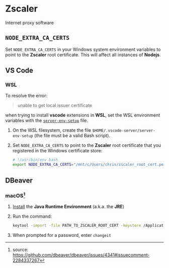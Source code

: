 # Zscaler

Internet proxy software

## `NODE_EXTRA_CA_CERTS`

Set `NODE_EXTRA_CA_CERTS` in your Windows system environment variables to point to the **Zscaler** root certificate. This will affect all instances of **Nodejs**.

## VS Code

### WSL

To resolve the error:

> unable to get local issuer certificate

when trying to install **vscode** extensions in **WSL**, set the WSL environment variables with the [`server-env-setup`](https://code.visualstudio.com/docs/remote/wsl#_advanced-environment-setup-script) file.

1. On the WSL filesystem, create the file `$HOME/.vscode-server/server-env-setup` (the file must be a valid Bash script).
2. Set `NODE_EXTRA_CA_CERTS` to point to the **Zscaler** root certificate that you registered in the Windows certificate store:

    ```bash
    # !/usr/bin/env bash
    export NODE_EXTRA_CA_CERTS="/mnt/c/Users/chris/zscaler_root_cert.pem"
    ```

## DBeaver

### **macOS**[^1]

1. [Install](https://www.java.com/en/download/) the **Java Runtime Environment** (a.k.a. the **JRE**)
1. Run the command:

    ```bash
    keytool -import -file PATH_TO_ZSCALER_ROOT_CERT -keystore /Applications/DBeaver.app/Contents/Eclipse/jre/Contents/Home/lib/security/cacerts
    ```

1. When prompted for a password, enter `changeit`

[^1]: source: <https://github.com/dbeaver/dbeaver/issues/4341#issuecomment-2284337267>
